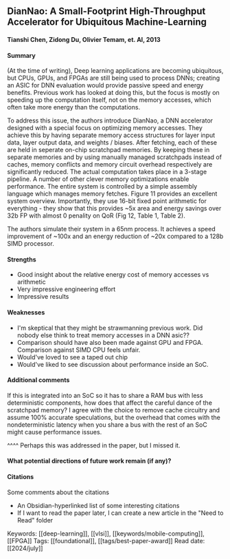 ## DianNao: A Small-Footprint High-Throughput Accelerator for Ubiquitous Machine-Learning
#### Tianshi Chen, Zidong Du, Olivier Temam, et. Al, 2013
#### Summary
(At the time of writing), Deep learning applications are becoming ubiquitous, but CPUs, GPUs, and FPGAs are still being used to process DNNs; creating an ASIC for DNN evaluation would provide passive speed and energy benefits. Previous work has looked at doing this, but the focus is mostly on speeding up the computation itself, not on the memory accesses, which often take more energy than the computations.

To address this issue, the authors introduce DianNao, a DNN accelerator designed with a special focus on optimizing memory accesses. They achieve this by having separate memory access structures for layer input data, layer output data, and weights / biases. After fetching, each of these are held in seperate on-chip scratchpad memories. By keeping these in separate memories and by using manually managed scratchpads instead of caches, memory conflicts and memory circuit overhead respectively are significantly reduced. The actual computation takes place in a 3-stage pipeline. A number of other clever memory optimizations enable performance. The entire system is controlled by a simple assembly language which manages memory fetches. Figure 11 provides an excellent system overview. Importantly, they use 16-bit fixed point arithmetic for everything - they show that this provides ~5x area and energy savings over 32b FP with almost 0 penality on QoR (Fig 12, Table 1, Table 2).

The authors simulate their system in a 65nm process. It achieves a speed improvement of ~100x and an energy reduction of ~20x compared to a 128b SIMD processor.

#### Strengths
  - Good insight about the relative energy cost of memory accesses vs arithmetic
  - Very impressive engineering effort
  - Impressive results

#### Weaknesses
  - I'm skeptical that they might be strawmanning previous work. Did nobody else think to treat memory accesses in a DNN asic??
  - Comparison should have also been made against GPU and FPGA. Comparison against SIMD CPU feels unfair.
  - Would've loved to see a taped out chip
  - Would've liked to see discussion about performance inside an SoC.

#### Additional comments
If this is integrated into an SoC so it has to share a RAM bus with less deterministic components, how does that affect the careful dance of the scratchpad memory? I agree with the choice to remove cache circuitry and assume 100% accurate speculations, but the overhead that comes with the nondeterministic latency when you share a bus with the rest of an SoC might cause performance issues.

^^^^ Perhaps this was addressed in the paper, but I missed it.

#### What potential directions of future work remain (if any)?

#### Citations
Some comments about the citations
 - An Obsidian-hyperlinked list of some interesting citations
 - If I want to read the paper later, I can create a new article in the "Need to Read" folder

Keywords: [[deep-learning]], [[vlsi]], [[keywords/mobile-computing]], [[FPGA]]
Tags: [[foundational]], [[tags/best-paper-award]]
Read date: [[2024/july]]